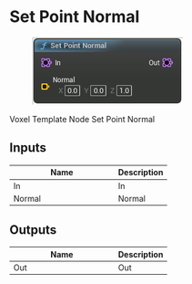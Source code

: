 # Set Point Normal

<div align="left" data-full-width="false">

<figure><img src="../../../.gitbook/assets/Set_Point_Normal.png" alt=""><figcaption></figcaption></figure>

</div>

Voxel Template Node Set Point Normal

## Inputs

<table><thead><tr><th width="170">Name</th><th>Description</th></tr></thead><tbody><tr><td>In</td><td>In</td></tr><tr><td>Normal</td><td>Normal</td></tr></tbody></table>

## Outputs

<table><thead><tr><th width="170">Name</th><th>Description</th></tr></thead><tbody><tr><td>Out</td><td>Out</td></tr></tbody></table>

